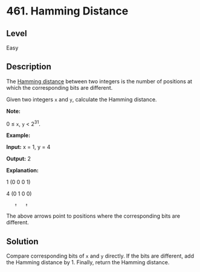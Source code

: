 # 461. Hamming Distance
## Level
Easy

## Description
The [Hamming distance](https://en.wikipedia.org/wiki/Hamming_distance) between two integers is the number of positions at which the corresponding bits are different.

Given two integers `x` and `y`, calculate the Hamming distance.

**Note:**

0 ≤ `x`, `y` < 2<sup>31</sup>.

**Example:**

**Input:** x = 1, y = 4

**Output:** 2

**Explanation:**

1   (0 0 0 1)

4   (0 1 0 0)

       ↑   ↑

The above arrows point to positions where the corresponding bits are different.

## Solution
Compare corresponding bits of `x` and `y` directly. If the bits are different, add the Hamming distance by 1. Finally, return the Hamming distance.
